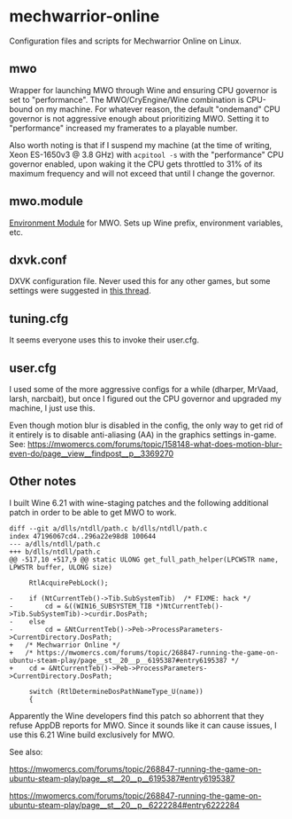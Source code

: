 # mechwarrior-online

Configuration files and scripts for Mechwarrior Online on Linux.

## mwo

Wrapper for launching MWO through Wine and ensuring CPU governor is
set to "performance".  The MWO/CryEngine/Wine combination is CPU-bound
on my machine.  For whatever reason, the default "ondemand" CPU
governor is not aggressive enough about prioritizing MWO.  Setting it
to "performance" increased my framerates to a playable number.

Also worth noting is that if I suspend my machine (at the time of
writing, Xeon ES-1650v3 @ 3.8 GHz) with `acpitool -s` with the
"performance" CPU governor enabled, upon waking it the CPU gets
throttled to 31% of its maximum frequency and will not exceed that
until I change the governor.

## mwo.module

[Environment Module](http://modules.sourceforge.net/) for MWO.  Sets
up Wine prefix, environment variables, etc.

## dxvk.conf

DXVK configuration file.  Never used this for any other games, but
some settings were suggested in [this
thread](https://mwomercs.com/forums/topic/268847-running-the-game-on-ubuntu-steam-play/page__view__findpost__p__6222284).

## tuning.cfg

It seems everyone uses this to invoke their user.cfg.

## user.cfg

I used some of the more aggressive configs for a while (dharper,
MrVaad, larsh, narcbait), but once I figured out the CPU governor and
upgraded my machine, I just use this.

Even though motion blur is disabled in the config, the only way to get
rid of it entirely is to disable anti-aliasing (AA) in the graphics
settings in-game.  See: <https://mwomercs.com/forums/topic/158148-what-does-motion-blur-even-do/page__view__findpost__p__3369270>

## Other notes

I built Wine 6.21 with wine-staging patches and the following
additional patch in order to be able to get MWO to work.

    diff --git a/dlls/ntdll/path.c b/dlls/ntdll/path.c
    index 47196067cd4..296a22e98d8 100644
    --- a/dlls/ntdll/path.c
    +++ b/dlls/ntdll/path.c
    @@ -517,10 +517,9 @@ static ULONG get_full_path_helper(LPCWSTR name, LPWSTR buffer, ULONG size)

         RtlAcquirePebLock();

    -    if (NtCurrentTeb()->Tib.SubSystemTib)  /* FIXME: hack */
    -        cd = &((WIN16_SUBSYSTEM_TIB *)NtCurrentTeb()->Tib.SubSystemTib)->curdir.DosPath;
    -    else
    -        cd = &NtCurrentTeb()->Peb->ProcessParameters->CurrentDirectory.DosPath;
    +	/* Mechwarrior Online */
    +	/* https://mwomercs.com/forums/topic/268847-running-the-game-on-ubuntu-steam-play/page__st__20__p__6195387#entry6195387 */
    +    cd = &NtCurrentTeb()->Peb->ProcessParameters->CurrentDirectory.DosPath;

         switch (RtlDetermineDosPathNameType_U(name))
         {

Apparently the Wine developers find this patch so abhorrent that they
refuse AppDB reports for MWO.  Since it sounds like it can cause
issues, I use this 6.21 Wine build exclusively for MWO.

See also:

<https://mwomercs.com/forums/topic/268847-running-the-game-on-ubuntu-steam-play/page__st__20__p__6195387#entry6195387>

<https://mwomercs.com/forums/topic/268847-running-the-game-on-ubuntu-steam-play/page__st__20__p__6222284#entry6222284>

